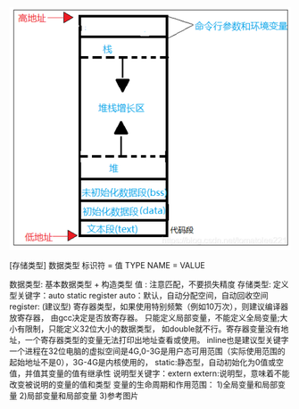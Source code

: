
![image](https://github.com/jimyokl/lihuiqin/blob/main/media/%E8%BF%90%E8%A1%8C%E4%B8%AD%E7%9A%84C%E8%AF%AD%E8%A8%80%E5%86%85%E5%AD%98%E5%B8%83%E5%B1%80.png)

[存储类型] 数据类型 标识符 =   值
            TYPE    NAME = VALUE

数据类型: 基本数据类型 + 构造类型
值      : 注意匹配，不要损失精度
存储类型: 
        定义型关键字：auto static register 
                     auto：默认，自动分配空间，自动回收空间
                     register: (建议型) 寄存器类型，如果使用特别频繁（例如10万次），则建议编译器放寄存器，
                                由gcc决定是否放寄存器。
                            只能定义局部变量，不能定义全局变量;大小有限制，只能定义32位大小的数据类型，
                            如double就不行。寄存器变量没有地址，一个寄存器类型的变量无法打印出地址查看或使用。
                            inline也是建议型关键字
            一个进程在32位电脑的虚拟空间是4G,0-3G是用户态可用范围（实际使用范围的起始地址不是0），3G-4G是内核使用的，
                    static:静态型，自动初始化为0值或空值，并值其变量的值有继承性
        说明型关键字：extern
                extern:说明型，意味着不能改变被说明的变量的值和类型
变量的生命周期和作用范围：
    1)全局变量和局部变量
    2)局部变量和局部变量
    3)参考图片
